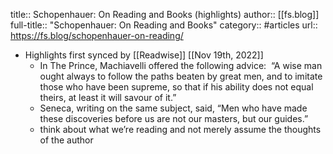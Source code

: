 title:: Schopenhauer: On Reading and Books (highlights)
author:: [[fs.blog]]
full-title:: "Schopenhauer: On Reading and Books"
category:: #articles
url:: https://fs.blog/schopenhauer-on-reading/

- Highlights first synced by [[Readwise]] [[Nov 19th, 2022]]
	- In The Prince, Machiavelli offered the following advice:  “A wise man ought always to follow the paths beaten by great men, and to imitate those who have been supreme, so that if his ability does not equal theirs, at least it will savour of it.”
	- Seneca, writing on the same subject, said, “Men who have made these discoveries before us are not our masters, but our guides.”
	- think about what we’re reading and not merely assume the thoughts of the author